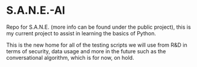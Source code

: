 # S.A.N.E.-AI
Repo for S.A.N.E. (more info can be found under the public project), this is my current project to assist in learning the basics of Python.

This is the new home for all of the testing scripts we will use from R&D in terms of security, data usage and more in the future such as the conversational algorithm, which is for now, on hold.
